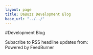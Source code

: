 ```yaml
---
layout: page
title: DaBuzz Development Blog
base_url: "../../"
---
```


<!--
TODO: read over
-->

#Development Blog

<style type="text/css">

  .feedburnerFeedBlock > ul {
    list-style-type: none;
    padding: 40px;
  }

  .feedburnerFeedBlock .blogger-post-footer {
    padding-bottom: 140px;
  }

  .feedburnerFeedBlock .headline {
    line-height: 30px;
    font-size: 30px;
  }
  
</style>


<script src="http://feeds.feedburner.com/blogspot/THwRQ?format=sigpro" type="text/javascript" ></script><noscript><p>Subscribe to RSS headline updates from: <a href="http://feeds.feedburner.com/blogspot/THwRQ"></a><br/>Powered by FeedBurner</p> </noscript>



